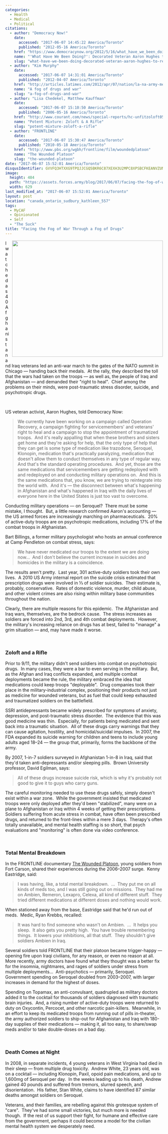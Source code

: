 ```yaml
---
categories:
  - Health
  - Medical
  - Political
citations:
  - author: "Democracy Now!"
    date:
      accessed: "2017-06-07 14:45:22 America/Toronto"
      published: "2012-05-16 America/Toronto"
    href: "https://www.democracynow.org/2012/5/16/what_have_we_been_doing_decorated"
    name: "'What Have We Been Doing?': Decorated Veteran Aaron Hughes to Return War Medals at Anti-NATO Protest"
    slug: "what-have-we-been-doing-decorated-veteran-aaron-hughes-to-return-war-medals-at-anti-nato-protest"
  - author: "Kim Murphy"
    date:
      accessed: "2017-06-07 14:31:01 America/Toronto"
      published: "2012-04-07 America/Toronto"
    href: "http://articles.latimes.com/2012/apr/07/nation/la-na-army-medication-20120408"
    name: "A fog of drugs and war"
    slug: "a-fog-of-drugs-and-war"
  - author: "Lisa Chedekel, Matthew Kauffman"
    date:
      accessed: "2017-06-07 15:10:50 America/Toronto"
      published: "2006-05-16 America/Toronto"
    href: "http://www.courant.com/news/special-reports/hc-unfitzoloft0516.artmay16-story.html"
    name: "Potent Mixture: Zoloft & A Rifle"
    slug: "potent-mixture-zoloft-a-rifle"
  - author: "FRONTLINE"
    date:
      accessed: "2017-06-07 15:30:47 America/Toronto"
      published: "2010-05-18 America/Toronto"
    href: "http://www.pbs.org/wgbh/frontline/film/woundedplatoon"
    name: "The Wounded Platoon"
    slug: "the-wounded-platoon"
date: "2017-06-07 15:52:01 America/Toronto"
disqusIdentifier: GVVFQ3HTXXG9TPQJJCGQ5BKR6C87XEXH3U2MPC8XPSBCFKEANVZUNTTC5XJMW8WRE3R67KZKAA8FXC95VN82RK4NVS2MFDE5SRFY
image:
  height: 484
  path: "https://assets.forces.army/blog/2017/06/07/facing-the-fog-of-war-through-a-fog-of-drugs/hotlink-ok/dependence_629x484.png"
  width: 629
last_modified_at: "2017-06-07 15:52:01 America/Toronto"
layout: post
location: "canada_ontario_sudbury_kathleen_557"
tags:
  - MyCAF
  - Opinionated
  - Self
  - "The Suck"
title: "Facing the Fog of War Through a Fog of Drugs"
---
```


<img alt="" height="371" src="{{ site.uri.assets }}/blog/2017/06/07/facing-the-fog-of-war-through-a-fog-of-drugs/dependence_482x371.png"
  style="border: 0px; float: right; margin-bottom: 10px; margin-left: 10px;" width="482" />
<p>
  I watched as 40 Afghanistan and Iraq veterans led an anti-war march to the gates of the NATO summit in Chicago &#8212; handing back their medals.&nbsp; At the
  rally, they described the toll that the wars had taken on the troops &#8212; as well as, the people of Iraq and Afghanistan &#8212; and demanded their
  &quot;right to heal&quot;.&nbsp; Chief among the problems on their minds, were post-traumatic stress disorder, suicide, and psychotropic drugs.
</p>
<p>
  &nbsp;
</p>
<p>
  US veteran activist, Aaron Hughes, told Democracy Now:
  <blockquote cite="{{ site.url }}{{ page.url }}#cite-what-have-we-been-doing-decorated-veteran-aaron-hughes-to-return-war-medals-at-anti-nato-protest">
    We currently have been working on a campaign called Operation Recovery, a campaign fighting for servicemembers' and veterans' right to heal and a campaign
    to stop the appointment of traumatized troops.&nbsp; And it's really appalling that when these brothers and sisters get home and they're asking for help,
    that the only type of help that they can get is some type of medication like trazodone, Seroquel, Klonopin, medication that's practically paralyzing,
    medication that doesn't allow them to conduct themselves in any type of regular way.&nbsp; And that's the standard operating procedures.&nbsp; And yet,
    those are the same medications that servicemembers are getting redeployed with and redeployed on and conducting military operations on.&nbsp; And this is
    the same medications that, you know, we are trying to reintegrate into the world with.&nbsp; And it's &#8212; the disconnect between what's happening in
    Afghanistan and what's happened in Iraq with the daily lives of everyone here in the United States is just too vast to overcome.
  </blockquote>
</p>
<!-- excerptBreak -->
<p>
  Conducting military operations &#8212; on Seroquel?&nbsp; There must be some mistake, I thought.&nbsp; But, a little research confirmed Aaron's accounting
  &#8212; the US armed forces are increasingly marching on pharmaceuticals.&nbsp; 20% of active-duty troops are on psychotropic medications, including 17% of
  the combat troops in Afghanistan.
</p>
<p>
  Bart Billings, a former military psychologist who hosts an annual conference at Camp Pendleton on combat stress, says:
  <blockquote cite="{{ site.url }}{{ page.url }}#cite-a-fog-of-drugs-and-war">
    We have never medicated our troops to the extent we are doing now&hellip;&nbsp; And I don't believe the current increase in suicides and homicides in the
    military is a coincidence.
  </blockquote>
</p>
<p>
  The results aren't pretty.&nbsp; Last year, 301 active-duty soldiers took their own lives.&nbsp; A 2010 US Army internal report on the suicide crisis
  estimated that prescription drugs were involved in &frac13; of soldier suicides.&nbsp; Their estimate is, probably, conservative.&nbsp; Rates of domestic
  violence, murder, child abuse, and other violent crimes are also rising within military base communities throughout the nation.
</p>
<p>
  Clearly, there are multiple reasons for this epidemic.&nbsp; The Afghanistan and Iraq wars, themselves, are the bedrock cause.&nbsp; The stress increases as
  soldiers are forced into 2<suo>nd</sup>, 3<suo>rd</sup>, and 4<suo>th</sup> combat deployments.&nbsp; However, the military's increasing reliance on drugs has
  at best, failed to &quot;manage&quot; a grim situation &#8212; and, may have made it worse.
</p>
<p>
  &nbsp;
</p>
<h3 id="zoloft-and-a-rifle">
  Zoloft and a Rifle
</h3>
<p>
  Prior to 9/11, the military didn't send soldiers into combat on psychotropic drugs.&nbsp; In many cases, they were a bar to even serving in the
  military.&nbsp; But, as the Afghan and Iraq conflicts expanded, and multiple combat deployments became the rule, the military embraced the idea that
  medications could keep troops &quot;deployable&quot;.&nbsp; Drug companies took their place in the military-industrial complex, positioning their products
  not just as medicine for wounded veterans, but as fuel that could keep exhausted and traumatized soldiers on the battlefield.
</p>
<p>
  SSRI antidepressants became widely prescribed for symptoms of anxiety, depression, and post-traumatic stress disorder.&nbsp; The evidence that this was good
  medicine was thin.&nbsp; Especially, for patients being medicated and sent back into a traumatic situation.&nbsp; All of these drugs carry warnings that they
  can cause agitation, hostility, and homicidal/suicidal impulses.&nbsp; In 2007, the FDA expanded its suicide warning for children and teens to include young
  adults aged 18&#8211;24 &#8212; the group that, primarily, forms the backbone of the army.
</p>
<p>
  By 2007, 1-in-7 soldiers surveyed in Afghanistan 1-in-8 in Iraq, said that they'd taken anti-depressants and/or sleeping pills.&nbsp; Brown University
  professor, David Egilman, says:
  <blockquote>
    All of these drugs increase suicide risk, which is why it's probably not good to give it to guys who carry guns.
  </blockquote>
</p>
<p>
  The careful monitoring needed to use these drugs safely, simply doesn't exist within a war zone.&nbsp; While the government insisted that medicated troops
  were only deployed after they'd been &quot;stabilized&quot;, many were on a plane to Afghanistan or Iraq within 4 weeks of getting their prescriptions.&nbsp;
  Soldiers suffering from acute stress in combat, have often been prescribed drugs, and returned to the front-lines within a mere 3 days.&nbsp; Therapy's often
  totally unavailable, and mental health staffing is so short, that psych evaluations and &quot;monitoring&quot; is often done via video conference.
</p>
<p>
  &nbsp;
</p>
<h3 id="total-mental-breakdown">
  Total Mental Breakdown
</h3>
<p>
  In the FRONTLINE documentary <a href="{{ site.url }}{{ page.url }}#cite-the-wounded-platoon" rel="me" title="The Wounded Platoon">The Wounded Platoon</a>,
  young soldiers from Fort Carson, shared their experiences during the 2006&#8211;2007 surge.&nbsp; Kenny Eastridge, said:
  <blockquote cite="{{ site.url }}{{ page.url }}#cite-the-wounded-platoon">
    I was having, like, a total mental breakdown.&nbsp; &hellip;&nbsp; They put me on all kinds of meds too, and I was still going out on missions.&nbsp; They
    had me on Ambien, Remeron, Lexapro, Celexa, all kind of different stuff.&nbsp; They tried different medications at different doses and nothing would work.
  </blockquote>
</p>
<p>
  When stationed away from the base, Eastridge said that he'd run out of meds.&nbsp; Medic, Ryan Krebbs, recalled:
  <blockquote cite="{{ site.url }}{{ page.url }}#cite-the-wounded-platoon">
    It was hard to find someone who wasn't on Ambien.&nbsp; &hellip;&nbsp; It helps you sleep.&nbsp; It also gets you pretty high.&nbsp; You have trouble
    remembering things.&nbsp; It lowers your inhibitions, all that stuff.&nbsp; They shouldn't give soldiers Ambien in Iraq.
  </blockquote>
</p>
<p>
  Several soldiers told FRONTLINE that their platoon became trigger-happy &#8212; opening fire upon Iraqi civilians, for any reason, or even no reason at
  all.&nbsp; More recently, army doctors have found what they thought was a better fix for the insomnia, nightmares, and rages of soldiers under stress from
  multiple deployments&hellip;&nbsp; Anti-psychotics &#8212; primarily, Seroquel.&nbsp; Government spending on Seroquel doubled from 2003&#8211;2007, with
  larger increases in demand for the highest of doses.
</p>
<p>
  Spending on Topamax, an anti-convulsant, quadrupled as military doctors added it to the cocktail for thousands of soldiers diagnosed with traumatic brain
  injuries.&nbsp; And, a rising number of active-duty troops were returned to duty on Oxycontin, Percocet, and other narcotic pain-killers.&nbsp; Meanwhile, in
  an effort to keep its medicated troops from running out of pills in-theater, the army authorized soldiers to ship-out for Afghanistan and Iraq with 180-day
  supplies of their medications &#8212; making it, all too easy, to share/swap meds and/or to take double-doses on a bad day.
</p>
<p>
  &nbsp;
</p>
<h3 id="death-comes-at-night">
  Death Comes at Night
</h3>
<p>
  In 2008, in separate incidents, 4 young veterans in West Virginia had died in their sleep &#8212; from multiple drug toxicity.&nbsp; Andrew White, 23 years
  old, was on a cocktail &#8212; including Klonopin, Paxil, opoid pain medications, and up to 1,600mg of Seroquel per day.&nbsp; In the weeks leading up to his
  death, Andrew gained 40 pounds and suffered from tremors, slurred speech, and disorientation.&nbsp; His father, Stan White, claims to have identified 87
  similar deaths amongst soldiers on Seroquel.
</p>
<p>
  Veterans, and their families, are rebelling against this grotesque system of &quot;care&quot;.&nbsp; They've had some small victories, but much more is needed
  though.&nbsp; If the rest of us support their fight, for humane and effective care from the government, perhaps it could become a model for the civilian
  mental health system we desperately need.
</p>
